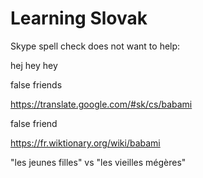 Learning Slovak
===

Skype spell check does not want to help:

hej hey hey

false friends


https://translate.google.com/#sk/cs/babami

false friend

https://fr.wiktionary.org/wiki/babami

"les jeunes filles" vs "les vieilles mégères"